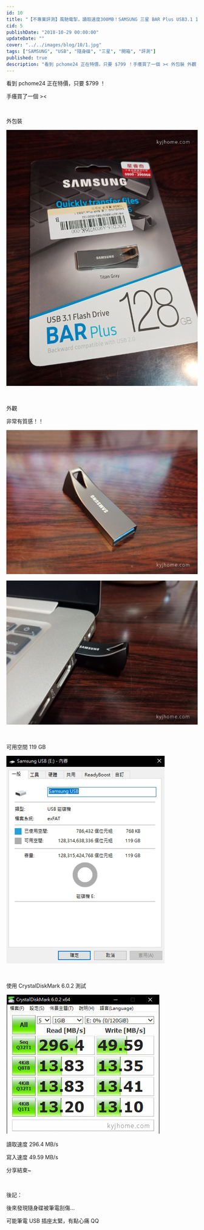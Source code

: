```yaml
---
id: 10
title: "【不專業評測】風馳電掣，讀取速度300MB！SAMSUNG 三星 BAR Plus USB3.1 128GB 隨身碟 深空灰 開箱"
cid: 5
publishDate: "2018-10-29 00:00:00"
updateDate: ""
cover: "../../images/blog/10/1.jpg"
tags: ["SAMSUNG", "USB", "隨身碟", "三星", "開箱", "評測"]
published: true
description: "看到 pchome24 正在特價，只要 $799 ！手癢買了一個 >< 外包裝 外觀 非常有質感！！"
---
```


看到 pchome24 正在特價，只要 $799 ！

手癢買了一個 ><

<br/>

外包裝

![外包裝](../../images/blog/10/1.jpg)

<br/>

外觀

非常有質感！！

![外觀](../../images/blog/10/2.jpg)

![外觀](../../images/blog/10/3.jpg)

<br/>

可用空間 119 GB

![可用空間](../../images/blog/10/4.jpg)

<br/>

使用 CrystalDiskMark 6.0.2 測試

![CrystalDiskMark](../../images/blog/10/5.jpg)

讀取速度 296.4 MB/s

寫入速度 49.59 MB/s

分享結束~

<br/>

後記：

後來發現隨身碟被筆電刮傷…

可能筆電 USB 插座太緊，有點心痛 QQ
